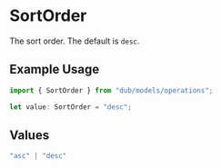 # SortOrder

The sort order. The default is `desc`.

## Example Usage

```typescript
import { SortOrder } from "dub/models/operations";

let value: SortOrder = "desc";
```

## Values

```typescript
"asc" | "desc"
```